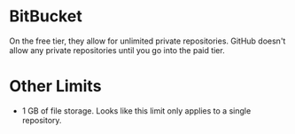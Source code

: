 # BitBucket
On the free tier, they allow for unlimited private repositories.
GitHub doesn't allow any private repositories until you go into the paid tier.

# Other Limits
* 1 GB of file storage. Looks like this limit only applies to a single repository. 

